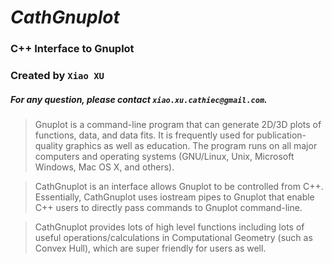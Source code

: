 # ***CathGnuplot***
###                  C++ Interface to Gnuplot
### Created by `Xiao XU`
##### For any question, please contact `xiao.xu.cathiec@gmail.com`.

>Gnuplot is a command-line program that can generate 2D/3D plots of functions, data, and data fits. It is frequently used for publication-quality graphics as well as education. The program runs on all major computers and operating systems (GNU/Linux, Unix, Microsoft Windows, Mac OS X, and others).

>CathGnuplot is an interface allows Gnuplot to be controlled from C++. Essentially, CathGnuplot uses iostream pipes to Gnuplot that enable C++ users to directly pass commands to Gnuplot command-line.

>CathGnuplot provides lots of high level functions including lots of useful operations/calculations in Computational Geometry (such as Convex Hull), which are super friendly for users as well.

